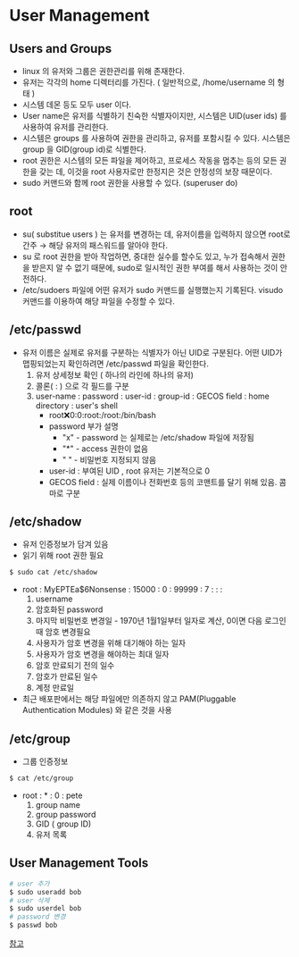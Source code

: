 # User Management
## Users and Groups
- linux 의 유저와 그룹은 권한관리를 위해 존재한다.
- 유저는 각각의 home 디렉터리를 가진다. ( 일반적으로, /home/username 의 형태 )
- 시스템 데몬 등도 모두 user 이다.
- User name은 유저를 식별하기 친숙한 식별자이지만, 시스템은 UID(user ids) 를 사용하여 유저를 관리한다.
- 시스템은 groups 를 사용하여 권한을 관리하고, 유저를 포함시킬 수 있다. 시스템은 group 을 GID(group id)로 식별한다.
- root 권한은 시스템의 모든 파일을 제어하고, 프로세스 작동을 멈추는 등의 모든 권한을 갖는 데, 이것을 root 사용자로만 한정지은 것은 안정성의 보장 때문이다.
- sudo 커맨드와 함께 root 권한을 사용할 수 있다. (superuser do)

## root
- su( substitue users ) 는 유저를 변경하는 데, 유저이름을 입력하지 않으면 root로 간주 → 해당 유저의 패스워드를 알아야 한다.
- su 로 root 권한을 받아 작업하면,  중대한 실수를 할수도 있고, 누가 접속해서 권한을 받은지 알 수 없기 때문에, sudo로 일시적인 권한 부여를 해서 사용하는 것이 안전하다.
- /etc/sudoers 파일에 어떤 유저가 sudo 커맨드를 실행했는지 기록된다. visudo 커맨드를 이용하여 해당 파일을 수정할 수 있다.

## /etc/passwd
- 유저 이름은 실제로 유저를 구분하는 식별자가 아닌 UID로 구분된다. 어떤 UID가 맵핑되었는지 확인하려면 /etc/passwd 파일을 확인한다.
    1. 유저 상세정보 확인 ( 하나의 라인에 하나의 유저)
    2. 콜론( : ) 으로 각 필드를 구분
    3. user-name : password : user-id : group-id : GECOS field : home directory : user's shell
        - root:x:0:0:root:/root:/bin/bash
        - password 부가 설명
            - "x" - password 는 실제로는 /etc/shadow 파일에 저장됨
            - "*" - access 권한이 없음
            - " " - 비밀번호 지정되지 않음
        - user-id : 부여된 UID , root 유저는 기본적으로 0
        - GECOS field :  실제 이름이나 전화번호 등의 코맨트를 달기 위해 있음. 콤마로 구분

## /etc/shadow
- 유저 인증정보가 담겨 있음
- 읽기 위해 root 권한 필요

```bash
$ sudo cat /etc/shadow
```

- root : MyEPTEa$6Nonsense : 15000 : 0 : 99999 : 7 : : :
    1. username
    2. 암호화된 password
    3. 마지막 비밀번호 변경일 - 1970년 1월1일부터 일자로 계산, 0이면 다음 로그인때 암호 변경필요
    4. 사용자가 암호 변경을 위해 대기해야 하는 일자
    5. 사용자가 암호 변경을 해야하는 최대 일자
    6. 암호 만료되기 전의 일수
    7. 암호가 만료된 일수
    8. 계정 만료일
- 최근 배포판에서는 해당 파일에만 의존하지 않고 PAM(Pluggable Authentication Modules) 와 같은 것을 사용

## /etc/group
- 그룹 인증정보

```bash
$ cat /etc/group
```

- root : * : 0 : pete
    1. group name
    2. group password
    3. GID ( group ID)
    4. 유저 목록

## User Management Tools

```bash
# user 추가
$ sudo useradd bob
# user 삭제
$ sudo userdel bob
# password 변경
$ passwd bob
```

[참고](https://linuxjourney.com/lesson/users-and-groups)